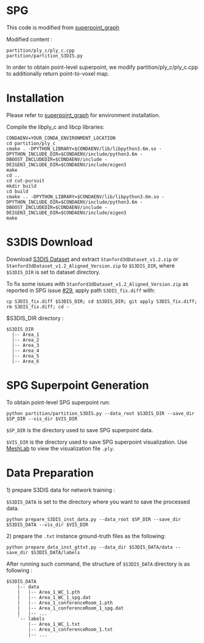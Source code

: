 # SPG

This code is modified from [superpoint_graph](https://github.com/loicland/superpoint_graph)

Modified content :
```
partition/ply_c/ply_c.cpp
partition/partition_S3DIS.py
```

In order to obtain point-level superpoint, we modify partition/ply_c/ply_c.cpp to additionally return point-to-voxel map. 

# Installation

Please refer to [superpoint_graph](https://github.com/loicland/superpoint_graph) for environment installation.


Compile the libply_c and libcp libraries:
```
CONDAENV=YOUR_CONDA_ENVIRONMENT_LOCATION
cd partition/ply_c
cmake . -DPYTHON_LIBRARY=$CONDAENV/lib/libpython3.6m.so -DPYTHON_INCLUDE_DIR=$CONDAENV/include/python3.6m -DBOOST_INCLUDEDIR=$CONDAENV/include -DEIGEN3_INCLUDE_DIR=$CONDAENV/include/eigen3
make
cd ..
cd cut-pursuit
mkdir build
cd build
cmake .. -DPYTHON_LIBRARY=$CONDAENV/lib/libpython3.6m.so -DPYTHON_INCLUDE_DIR=$CONDAENV/include/python3.6m -DBOOST_INCLUDEDIR=$CONDAENV/include -DEIGEN3_INCLUDE_DIR=$CONDAENV/include/eigen3
make
```

# S3DIS Download

Download [S3DIS Dataset](http://buildingparser.stanford.edu/dataset.html) and extract `Stanford3dDataset_v1.2.zip` or `Stanford3dDataset_v1.2_Aligned_Version.zip` to `$S3DIS_DIR`, where `$S3DIS_DIR` is set to dataset directory.

To fix some issues with `Stanford3dDataset_v1.2_Aligned_Version.zip` as reported in SPG issue [#29](https://github.com/loicland/superpoint_graph/issues/29), apply path `S3DIS_fix.diff` with:
```
cp S3DIS_fix.diff $S3DIS_DIR; cd $S3DIS_DIR; git apply S3DIS_fix.diff; rm S3DIS_fix.diff; cd -
```



$S3DIS_DIR directory :
```
$S3DIS_DIR
  |-- Area_1
  |-- Area_2
  |-- Area_3
  |-- Area_4
  |-- Area_5
  |-- Area_6
```

# SPG Superpoint Generation

To obtain point-level SPG superpoint run:
```
python partition/partition_S3DIS.py --data_root $S3DIS_DIR --save_dir $SP_DIR --vis_dir $VIS_DIR
```

`$SP_DIR` is the directory used to save SPG superpoint data.

`$VIS_DIR` is the directory used to save SPG superpoint visualization. Use [MeshLab](https://github.com/cnr-isti-vclab/meshlab) to view the visualization file `.ply`.

# Data Preparation

1\) prepare S3DIS data for network training :

`$S3DIS_DATA` is set to the directory where you want to save the processed data.
```
python prepare_S3DIS_inst_data.py --data_root $SP_DIR --save_dir $S3DIS_DATA --vis_dir $VIS_DIR
```

2\) prepare the `.txt` instance ground-truth files as the following:

```
python prepare_data_inst_gttxt.py --data_dir $S3DIS_DATA/data --save_dir $S3DIS_DATA/labels
```

After running such command, the structure of `$S3DIS_DATA` directory is as following :
```
$S3DIS_DATA
    |-- data
    |   |-- Area_1_WC_1.pth
    |   |-- Area_1_WC_1_spg.dat
    |   |-- Area_1_conferenceRoom_1.pth
    |   |-- Area_1_conferenceRoom_1_spg.dat
    |   |-- ...
    `-- labels
        |-- Area_1_WC_1.txt
        |-- Area_1_conferenceRoom_1.txt
        |-- ...
```